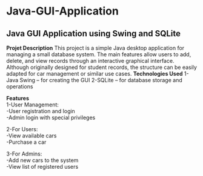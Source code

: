 # Java-GUI-Application
## Java GUI Application using Swing and SQLite
**Projet Description**
This project is a simple Java desktop application for managing a small database system. The main features allow users to add, delete, and view records through an interactive graphical interface. Although originally designed for student records, the structure can be easily adapted for car management or similar use cases.
**Technologies Used**
1-Java Swing – for creating the GUI
2-SQLite – for database storage and operations 

**Features**  
1-User Management:  
  -User registration and login   
  -Admin login with special privileges 

2-For Users:  
  -View available cars  
  -Purchase a car  

3-For Admins:    
  -Add new cars to the system  
  -View list of registered users   




